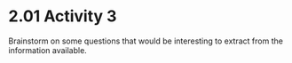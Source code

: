 # 2.01 Activity 3

Brainstorm on some questions that would be interesting to extract from the information available.
